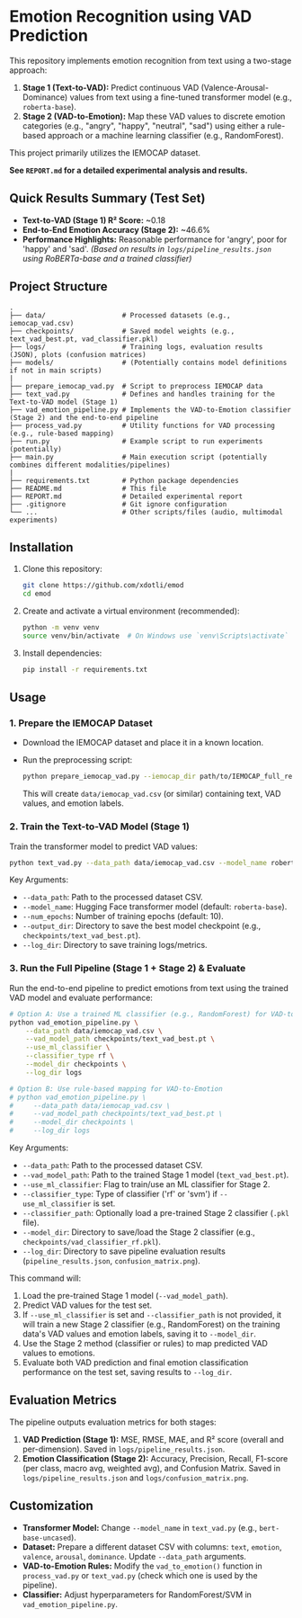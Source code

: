 # Emotion Recognition using VAD Prediction

This repository implements emotion recognition from text using a two-stage approach:

1.  **Stage 1 (Text-to-VAD):** Predict continuous VAD (Valence-Arousal-Dominance) values from text using a fine-tuned transformer model (e.g., `roberta-base`).
2.  **Stage 2 (VAD-to-Emotion):** Map these VAD values to discrete emotion categories (e.g., "angry", "happy", "neutral", "sad") using either a rule-based approach or a machine learning classifier (e.g., RandomForest).

This project primarily utilizes the IEMOCAP dataset.

**See `REPORT.md` for a detailed experimental analysis and results.**

## Quick Results Summary (Test Set)

*   **Text-to-VAD (Stage 1) R² Score:** ~0.18
*   **End-to-End Emotion Accuracy (Stage 2):** ~46.6%
*   **Performance Highlights:** Reasonable performance for 'angry', poor for 'happy' and 'sad'.
*(Based on results in `logs/pipeline_results.json` using RoBERTa-base and a trained classifier)*

## Project Structure

```
.
├── data/                   # Processed datasets (e.g., iemocap_vad.csv)
├── checkpoints/            # Saved model weights (e.g., text_vad_best.pt, vad_classifier.pkl)
├── logs/                   # Training logs, evaluation results (JSON), plots (confusion matrices)
├── models/                 # (Potentially contains model definitions if not in main scripts)
|
├── prepare_iemocap_vad.py  # Script to preprocess IEMOCAP data
├── text_vad.py             # Defines and handles training for the Text-to-VAD model (Stage 1)
├── vad_emotion_pipeline.py # Implements the VAD-to-Emotion classifier (Stage 2) and the end-to-end pipeline
├── process_vad.py          # Utility functions for VAD processing (e.g., rule-based mapping)
├── run.py                  # Example script to run experiments (potentially)
├── main.py                 # Main execution script (potentially combines different modalities/pipelines)
|
├── requirements.txt        # Python package dependencies
├── README.md               # This file
├── REPORT.md               # Detailed experimental report
├── .gitignore              # Git ignore configuration
└── ...                     # Other scripts/files (audio, multimodal experiments)
```

## Installation

1.  Clone this repository:
    ```bash
    git clone https://github.com/xdotli/emod
    cd emod
    ```
2.  Create and activate a virtual environment (recommended):
    ```bash
    python -m venv venv
    source venv/bin/activate  # On Windows use `venv\Scripts\activate`
    ```
3.  Install dependencies:
    ```bash
    pip install -r requirements.txt
    ```

## Usage

### 1. Prepare the IEMOCAP Dataset

*   Download the IEMOCAP dataset and place it in a known location.
*   Run the preprocessing script:

    ```bash
    python prepare_iemocap_vad.py --iemocap_dir path/to/IEMOCAP_full_release --output_dir data
    ```
    This will create `data/iemocap_vad.csv` (or similar) containing text, VAD values, and emotion labels.

### 2. Train the Text-to-VAD Model (Stage 1)

Train the transformer model to predict VAD values:

```bash
python text_vad.py --data_path data/iemocap_vad.csv --model_name roberta-base --num_epochs 10 --output_dir checkpoints --log_dir logs
```

Key Arguments:
*   `--data_path`: Path to the processed dataset CSV.
*   `--model_name`: Hugging Face transformer model (default: `roberta-base`).
*   `--num_epochs`: Number of training epochs (default: 10).
*   `--output_dir`: Directory to save the best model checkpoint (e.g., `checkpoints/text_vad_best.pt`).
*   `--log_dir`: Directory to save training logs/metrics.

### 3. Run the Full Pipeline (Stage 1 + Stage 2) & Evaluate

Run the end-to-end pipeline to predict emotions from text using the trained VAD model and evaluate performance:

```bash
# Option A: Use a trained ML classifier (e.g., RandomForest) for VAD-to-Emotion
python vad_emotion_pipeline.py \
    --data_path data/iemocap_vad.csv \
    --vad_model_path checkpoints/text_vad_best.pt \
    --use_ml_classifier \
    --classifier_type rf \
    --model_dir checkpoints \
    --log_dir logs

# Option B: Use rule-based mapping for VAD-to-Emotion
# python vad_emotion_pipeline.py \
#     --data_path data/iemocap_vad.csv \
#     --vad_model_path checkpoints/text_vad_best.pt \
#     --model_dir checkpoints \
#     --log_dir logs
```

Key Arguments:
*   `--data_path`: Path to the processed dataset CSV.
*   `--vad_model_path`: Path to the trained Stage 1 model (`text_vad_best.pt`).
*   `--use_ml_classifier`: Flag to train/use an ML classifier for Stage 2.
*   `--classifier_type`: Type of classifier ('rf' or 'svm') if `--use_ml_classifier` is set.
*   `--classifier_path`: Optionally load a pre-trained Stage 2 classifier (`.pkl` file).
*   `--model_dir`: Directory to save/load the Stage 2 classifier (e.g., `checkpoints/vad_classifier_rf.pkl`).
*   `--log_dir`: Directory to save pipeline evaluation results (`pipeline_results.json`, `confusion_matrix.png`).

This command will:
1.  Load the pre-trained Stage 1 model (`--vad_model_path`).
2.  Predict VAD values for the test set.
3.  If `--use_ml_classifier` is set and `--classifier_path` is not provided, it will train a new Stage 2 classifier (e.g., RandomForest) on the training data's VAD values and emotion labels, saving it to `--model_dir`.
4.  Use the Stage 2 method (classifier or rules) to map predicted VAD values to emotions.
5.  Evaluate both VAD prediction and final emotion classification performance on the test set, saving results to `--log_dir`.

## Evaluation Metrics

The pipeline outputs evaluation metrics for both stages:

1.  **VAD Prediction (Stage 1):** MSE, RMSE, MAE, and R² score (overall and per-dimension). Saved in `logs/pipeline_results.json`.
2.  **Emotion Classification (Stage 2):** Accuracy, Precision, Recall, F1-score (per class, macro avg, weighted avg), and Confusion Matrix. Saved in `logs/pipeline_results.json` and `logs/confusion_matrix.png`.

## Customization

*   **Transformer Model:** Change `--model_name` in `text_vad.py` (e.g., `bert-base-uncased`).
*   **Dataset:** Prepare a different dataset CSV with columns: `text`, `emotion`, `valence`, `arousal`, `dominance`. Update `--data_path` arguments.
*   **VAD-to-Emotion Rules:** Modify the `vad_to_emotion()` function in `process_vad.py` or `text_vad.py` (check which one is used by the pipeline).
*   **Classifier:** Adjust hyperparameters for RandomForest/SVM in `vad_emotion_pipeline.py`.
